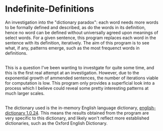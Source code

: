 # Indefinite-Definitions
An investigation into the "dictionary paradox": each word needs more words to be formally defined and described, as do the words in its definition, hence no word can be defined without universally agreed upon meanings of select words. For a given sentence, this program replaces each word in the sentence with its definition, iteratively. The aim of this program is to see what, if any, patterns emerge, such as the most frequenct words in definitions.<br><br>

This is a question I've been wanting to investgate for quite some time, and this is the first real attempt at an investigation. However, due to the exponential growth of ammended sentences, the number of iterations viable for computation is low. This program only provides a superficial look into a process which I believe could reveal some pretty interesting patterns at much larger scales. <br><br>

The dictionary used is the in-memory English language dictionary, [english-dictionary 1.0.24](https://pypi.org/project/english-dictionary/). This means the results obtained from the program are very specific to this dictionary, and likely won't reflect more established dictionaries, such as the Oxford English Dictionary.
